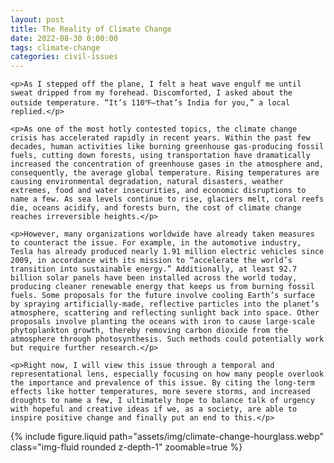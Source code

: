 ```yaml
---
layout: post
title: The Reality of Climate Change
date: 2022-08-30 0:00:00
tags: climate-change
categories: civil-issues
---
```


<div>

    <p>As I stepped off the plane, I felt a heat wave engulf me until sweat dripped from my forehead. Discomforted, I asked about the outside temperature. “It’s 110℉—that’s India for you,” a local replied.</p>

    <p>As one of the most hotly contested topics, the climate change crisis has accelerated rapidly in recent years. Within the past few decades, human activities like burning greenhouse gas-producing fossil fuels, cutting down forests, using transportation have dramatically increased the concentration of greenhouse gases in the atmosphere and, consequently, the average global temperature. Rising temperatures are causing environmental degradation, natural disasters, weather extremes, food and water insecurities, and economic disruptions to name a few. As sea levels continue to rise, glaciers melt, coral reefs die, oceans acidify, and forests burn, the cost of climate change reaches irreversible heights.</p>

    <p>However, many organizations worldwide have already taken measures to counteract the issue. For example, in the automotive industry, Tesla has already produced nearly 1.91 million electric vehicles since 2009, in accordance with its mission to “accelerate the world’s transition into sustainable energy.” Additionally, at least 92.7 billion solar panels have been installed across the world today, producing cleaner renewable energy that keeps us from burning fossil fuels. Some proposals for the future involve cooling Earth’s surface by spraying artificially-made, reflective particles into the planet’s atmosphere, scattering and reflecting sunlight back into space. Other proposals involve planting the oceans with iron to cause large-scale phytoplankton growth, thereby removing carbon dioxide from the atmosphere through photosynthesis. Such methods could potentially work but require further research.</p>

    <p>Right now, I will view this issue through a temporal and representational lens, especially focusing on how many people overlook the importance and prevalence of this issue. By citing the long-term effects like hotter temperatures, more severe storms, and increased droughts to name a few, I ultimately hope to balance talk of urgency with hopeful and creative ideas if we, as a society, are able to inspire positive change and finally put an end to this.</p>

</div>

<div class="row mt-3">
    <div class="col-sm mt-3 mt-md-0">
        {% include figure.liquid path="assets/img/climate-change-hourglass.webp" class="img-fluid rounded z-depth-1" zoomable=true %}
    </div>
</div>
